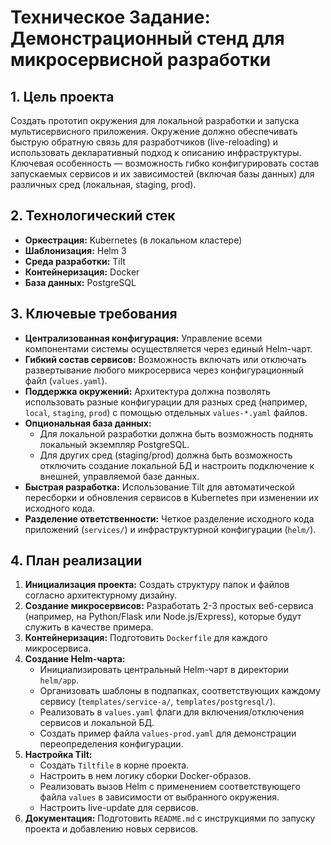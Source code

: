 # Техническое Задание: Демонстрационный стенд для микросервисной разработки

## 1. Цель проекта

Создать прототип окружения для локальной разработки и запуска мультисервисного приложения. Окружение должно обеспечивать быструю обратную связь для разработчиков (live-reloading) и использовать декларативный подход к описанию инфраструктуры. Ключевая особенность — возможность гибко конфигурировать состав запускаемых сервисов и их зависимостей (включая базы данных) для различных сред (локальная, staging, prod).

## 2. Технологический стек

- **Оркестрация:** Kubernetes (в локальном кластере)
- **Шаблонизация:** Helm 3
- **Среда разработки:** Tilt
- **Контейнеризация:** Docker
- **База данных:** PostgreSQL

## 3. Ключевые требования

- **Централизованная конфигурация:** Управление всеми компонентами системы осуществляется через единый Helm-чарт.
- **Гибкий состав сервисов:** Возможность включать или отключать развертывание любого микросервиса через конфигурационный файл (`values.yaml`).
- **Поддержка окружений:** Архитектура должна позволять использовать разные конфигурации для разных сред (например, `local`, `staging`, `prod`) с помощью отдельных `values-*.yaml` файлов.
- **Опциональная база данных:**
  - Для локальной разработки должна быть возможность поднять локальный экземпляр PostgreSQL.
  - Для других сред (staging/prod) должна быть возможность отключить создание локальной БД и настроить подключение к внешней, управляемой базе данных.
- **Быстрая разработка:** Использование Tilt для автоматической пересборки и обновления сервисов в Kubernetes при изменении их исходного кода.
- **Разделение ответственности:** Четкое разделение исходного кода приложений (`services/`) и инфраструктурной конфигурации (`helm/`).

## 4. План реализации

1.  **Инициализация проекта:** Создать структуру папок и файлов согласно архитектурному дизайну.
2.  **Создание микросервисов:** Разработать 2-3 простых веб-сервиса (например, на Python/Flask или Node.js/Express), которые будут служить в качестве примера.
3.  **Контейнеризация:** Подготовить `Dockerfile` для каждого микросервиса.
4.  **Создание Helm-чарта:**
    - Инициализировать центральный Helm-чарт в директории `helm/app`.
    - Организовать шаблоны в подпапках, соответствующих каждому сервису (`templates/service-a/`, `templates/postgresql/`).
    - Реализовать в `values.yaml` флаги для включения/отключения сервисов и локальной БД.
    - Создать пример файла `values-prod.yaml` для демонстрации переопределения конфигурации.
5.  **Настройка Tilt:**
    - Создать `Tiltfile` в корне проекта.
    - Настроить в нем логику сборки Docker-образов.
    - Реализовать вызов Helm с применением соответствующего файла `values` в зависимости от выбранного окружения.
    - Настроить live-update для сервисов.
6.  **Документация:** Подготовить `README.md` с инструкциями по запуску проекта и добавлению новых сервисов.
